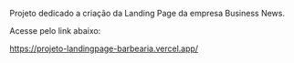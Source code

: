 Projeto dedicado a criação da Landing Page da empresa Business News.

Acesse pelo link abaixo:

https://projeto-landingpage-barbearia.vercel.app/
